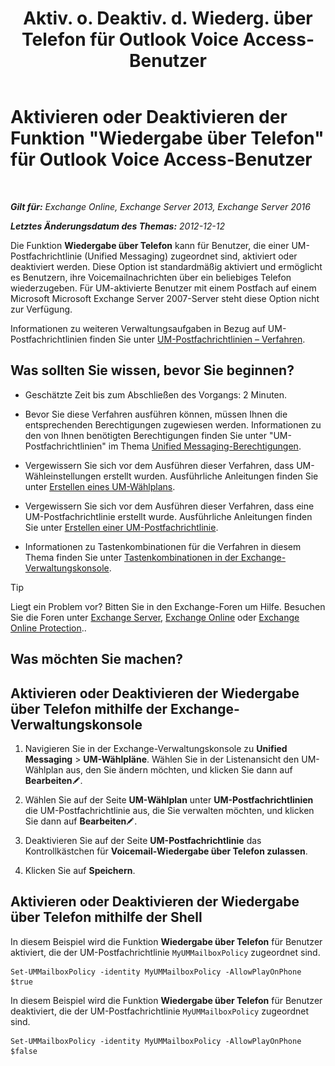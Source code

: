 ﻿---
title: 'Aktiv. o. Deaktiv. d. Wiederg. über Telefon für Outlook Voice Access-Benutzer'
TOCTitle: Aktivieren oder Deaktivieren der Funktion "Wiedergabe über Telefon" für Outlook Voice Access-Benutzer
ms:assetid: d3281a97-6fc6-42a3-855f-1af1184a644a
ms:mtpsurl: https://technet.microsoft.com/de-de/library/Dd351161(v=EXCHG.150)
ms:contentKeyID: 52062780
ms.date: 04/24/2018
mtps_version: v=EXCHG.150
ms.translationtype: HT
---

# Aktivieren oder Deaktivieren der Funktion \"Wiedergabe über Telefon\" für Outlook Voice Access-Benutzer

 

_**Gilt für:** Exchange Online, Exchange Server 2013, Exchange Server 2016_

_**Letztes Änderungsdatum des Themas:** 2012-12-12_

Die Funktion **Wiedergabe über Telefon** kann für Benutzer, die einer UM-Postfachrichtlinie (Unified Messaging) zugeordnet sind, aktiviert oder deaktiviert werden. Diese Option ist standardmäßig aktiviert und ermöglicht es Benutzern, ihre Voicemailnachrichten über ein beliebiges Telefon wiederzugeben. Für UM-aktivierte Benutzer mit einem Postfach auf einem Microsoft Microsoft Exchange Server 2007-Server steht diese Option nicht zur Verfügung.

Informationen zu weiteren Verwaltungsaufgaben in Bezug auf UM-Postfachrichtlinien finden Sie unter [UM-Postfachrichtlinien – Verfahren](https://technet.microsoft.com/de-de/library/JJ851061(v=EXCHG.150)).

## Was sollten Sie wissen, bevor Sie beginnen?

  - Geschätzte Zeit bis zum Abschließen des Vorgangs: 2 Minuten.

  - Bevor Sie diese Verfahren ausführen können, müssen Ihnen die entsprechenden Berechtigungen zugewiesen werden. Informationen zu den von Ihnen benötigten Berechtigungen finden Sie unter "UM-Postfachrichtlinien" im Thema [Unified Messaging-Berechtigungen](unified-messaging-permissions-exchange-2013-help.md).

  - Vergewissern Sie sich vor dem Ausführen dieser Verfahren, dass UM-Wähleinstellungen erstellt wurden. Ausführliche Anleitungen finden Sie unter [Erstellen eines UM-Wählplans](https://technet.microsoft.com/de-de/library/Bb123819(v=EXCHG.150)).

  - Vergewissern Sie sich vor dem Ausführen dieser Verfahren, dass eine UM-Postfachrichtlinie erstellt wurde. Ausführliche Anleitungen finden Sie unter [Erstellen einer UM-Postfachrichtlinie](https://technet.microsoft.com/de-de/library/Bb123510(v=EXCHG.150)).

  - Informationen zu Tastenkombinationen für die Verfahren in diesem Thema finden Sie unter [Tastenkombinationen in der Exchange-Verwaltungskonsole](keyboard-shortcuts-in-the-exchange-admin-center-exchange-online-protection-help.md).


> [!TIP]
> Liegt ein Problem vor? Bitten Sie in den Exchange-Foren um Hilfe. Besuchen Sie die Foren unter <A href="https://go.microsoft.com/fwlink/p/?linkid=60612">Exchange Server</A>, <A href="https://go.microsoft.com/fwlink/p/?linkid=267542">Exchange Online</A> oder <A href="https://go.microsoft.com/fwlink/p/?linkid=285351">Exchange Online Protection</A>..



## Was möchten Sie machen?

## Aktivieren oder Deaktivieren der Wiedergabe über Telefon mithilfe der Exchange-Verwaltungskonsole

1.  Navigieren Sie in der Exchange-Verwaltungskonsole zu **Unified Messaging** \> **UM-Wählpläne**. Wählen Sie in der Listenansicht den UM-Wählplan aus, den Sie ändern möchten, und klicken Sie dann auf **Bearbeiten**![Bearbeitungssymbol](images/Bb124582.6f53ccb2-1f13-4c02-bea0-30690e6ea71d(EXCHG.150).gif "Bearbeitungssymbol").

2.  Wählen Sie auf der Seite **UM-Wählplan** unter **UM-Postfachrichtlinien** die UM-Postfachrichtlinie aus, die Sie verwalten möchten, und klicken Sie dann auf **Bearbeiten**![Bearbeitungssymbol](images/Bb124582.6f53ccb2-1f13-4c02-bea0-30690e6ea71d(EXCHG.150).gif "Bearbeitungssymbol").

3.  Deaktivieren Sie auf der Seite **UM-Postfachrichtlinie** das Kontrollkästchen für **Voicemail-Wiedergabe über Telefon zulassen**.

4.  Klicken Sie auf **Speichern**.

## Aktivieren oder Deaktivieren der Wiedergabe über Telefon mithilfe der Shell

In diesem Beispiel wird die Funktion **Wiedergabe über Telefon** für Benutzer aktiviert, die der UM-Postfachrichtlinie `MyUMMailboxPolicy` zugeordnet sind.

    Set-UMMailboxPolicy -identity MyUMMailboxPolicy -AllowPlayOnPhone $true

In diesem Beispiel wird die Funktion **Wiedergabe über Telefon** für Benutzer deaktiviert, die der UM-Postfachrichtlinie `MyUMMailboxPolicy` zugeordnet sind.

    Set-UMMailboxPolicy -identity MyUMMailboxPolicy -AllowPlayOnPhone $false

